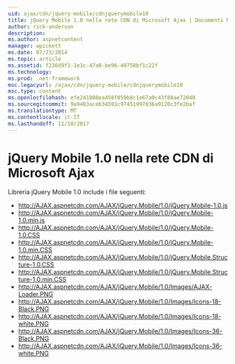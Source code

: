 ```yaml
---
uid: ajax/cdn/jquery-mobile/cdnjquerymobile10
title: jQuery Mobile 1.0 nella rete CDN di Microsoft Ajax | Documenti Microsoft
author: rick-anderson
description: 
ms.author: aspnetcontent
manager: wpickett
ms.date: 07/23/2014
ms.topic: article
ms.assetid: f236d9f1-1e1c-47a0-be96-40758bf1c22f
ms.technology: 
ms.prod: .net-framework
msc.legacyurl: /ajax/cdn/jquery-mobile/cdnjquerymobile10
msc.type: content
ms.openlocfilehash: efe241808ea458f850b8c1e67a0c43f88ae72040
ms.sourcegitcommit: 9a9483aceb34591c97451997036a9120c3fe2baf
ms.translationtype: MT
ms.contentlocale: it-IT
ms.lasthandoff: 11/10/2017
---
```

<a name="jquery-mobile-10-on-the-microsoft-ajax-cdn"></a>jQuery Mobile 1.0 nella rete CDN di Microsoft Ajax
====================
Libreria jQuery Mobile 1.0 include i file seguenti:

- http://AJAX.aspnetcdn.com/AJAX/jQuery.Mobile/1.0/jQuery.Mobile-1.0.js
- http://AJAX.aspnetcdn.com/AJAX/jQuery.Mobile/1.0/jQuery.Mobile-1.0.min.js
- http://AJAX.aspnetcdn.com/AJAX/jQuery.Mobile/1.0/jQuery.Mobile-1.0.CSS
- http://AJAX.aspnetcdn.com/AJAX/jQuery.Mobile/1.0/jQuery.Mobile-1.0.min.CSS
- http://AJAX.aspnetcdn.com/AJAX/jQuery.Mobile/1.0/jQuery.Mobile.Structure-1.0.CSS
- http://AJAX.aspnetcdn.com/AJAX/jQuery.Mobile/1.0/jQuery.Mobile.Structure-1.0.min.CSS
- http://AJAX.aspnetcdn.com/AJAX/jQuery.Mobile/1.0/Images/AJAX-Loader.PNG
- http://AJAX.aspnetcdn.com/AJAX/jQuery.Mobile/1.0/Images/Icons-18-Black.PNG
- http://AJAX.aspnetcdn.com/AJAX/jQuery.Mobile/1.0/Images/Icons-18-white.PNG
- http://AJAX.aspnetcdn.com/AJAX/jQuery.Mobile/1.0/Images/Icons-36-Black.PNG
- http://AJAX.aspnetcdn.com/AJAX/jQuery.Mobile/1.0/Images/Icons-36-white.PNG
